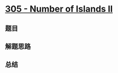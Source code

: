 # [305 - Number of Islands II](https://leetcode.com/problems/number-of-islands-ii/)

## 题目


## 解题思路


## 总结


